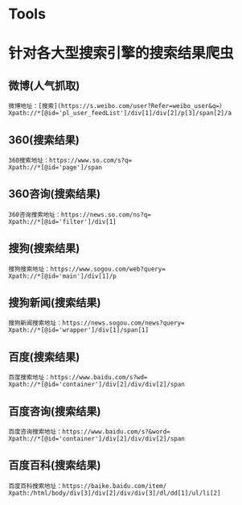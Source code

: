 # Tools
# 针对各大型搜索引擎的搜索结果爬虫 
## 微博(人气抓取)
    微博地址：[搜索](https://s.weibo.com/user?Refer=weibo_user&q=）
    Xpath://*[@id='pl_user_feedList']/div[1]/div[2]/p[3]/span[2]/a
## 360(搜索结果)
    360搜索地址：https://www.so.com/s?q=
    Xpath://*[@id='page']/span
## 360咨询(搜索结果)
    360咨询搜索地址：https://news.so.com/ns?q=
    Xpath://*[@id='filter']/div[1]
## 搜狗(搜索结果)
    搜狗搜索地址：https://www.sogou.com/web?query=
    Xpath://*[@id='main']/div[1]/p
## 搜狗新闻(搜索结果)
    搜狗新闻搜索地址：https://news.sogou.com/news?query=
    Xpath://*[@id='wrapper']/div[1]/span[1]
## 百度(搜索结果)
    百度搜索地址：https://www.baidu.com/s?wd=
    Xpath://*[@id='container']/div[2]/div/div[2]/span
## 百度咨询(搜索结果)
    百度咨询搜索地址：https://www.baidu.com/s?&word=
    Xpath://*[@id='container']/div[2]/div/div[2]/span
## 百度百科(搜索结果)
    百度百科搜索地址：https://baike.baidu.com/item/
    Xpath:/html/body/div[3]/div[2]/div/div[3]/dl/dd[1]/ul/li[2]
    
